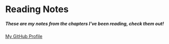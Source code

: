 # **Reading Notes**
##### These are my notes from the chapters I've been reading, check them out!
[My GitHub Profile](https://github.com/AtkinsonKyle)

